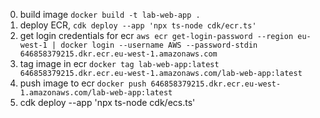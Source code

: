 0. build image `docker build -t lab-web-app .`
1. deploy ECR, `cdk deploy --app 'npx ts-node cdk/ecr.ts'`
2. get login credentials for ecr `aws ecr get-login-password --region eu-west-1 | docker login --username AWS --password-stdin 646858379215.dkr.ecr.eu-west-1.amazonaws.com`
3. tag image in ecr `docker tag lab-web-app:latest 646858379215.dkr.ecr.eu-west-1.amazonaws.com/lab-web-app:latest`
4. push image to ecr `docker push 646858379215.dkr.ecr.eu-west-1.amazonaws.com/lab-web-app:latest`
5. cdk deploy --app 'npx ts-node cdk/ecs.ts'
